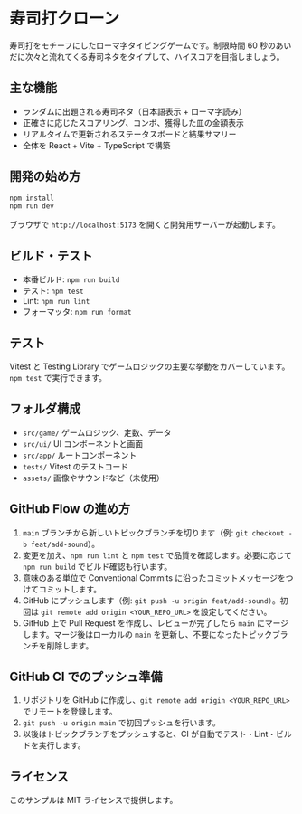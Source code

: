 # 寿司打クローン

寿司打をモチーフにしたローマ字タイピングゲームです。制限時間 60 秒のあいだに次々と流れてくる寿司ネタをタイプして、ハイスコアを目指しましょう。

## 主な機能

- ランダムに出題される寿司ネタ（日本語表示 + ローマ字読み）
- 正確さに応じたスコアリング、コンボ、獲得した皿の金額表示
- リアルタイムで更新されるステータスボードと結果サマリー
- 全体を React + Vite + TypeScript で構築

## 開発の始め方

```bash
npm install
npm run dev
```

ブラウザで `http://localhost:5173` を開くと開発用サーバーが起動します。

## ビルド・テスト

- 本番ビルド: `npm run build`
- テスト: `npm test`
- Lint: `npm run lint`
- フォーマッタ: `npm run format`

## テスト

Vitest と Testing Library でゲームロジックの主要な挙動をカバーしています。`npm test` で実行できます。

## フォルダ構成

- `src/game/` ゲームロジック、定数、データ
- `src/ui/` UI コンポーネントと画面
- `src/app/` ルートコンポーネント
- `tests/` Vitest のテストコード
- `assets/` 画像やサウンドなど（未使用）

## GitHub Flow の進め方

1. `main` ブランチから新しいトピックブランチを切ります（例: `git checkout -b feat/add-sound`）。
2. 変更を加え、`npm run lint` と `npm test` で品質を確認します。必要に応じて `npm run build` でビルド確認も行います。
3. 意味のある単位で Conventional Commits に沿ったコミットメッセージをつけてコミットします。
4. GitHub にプッシュします（例: `git push -u origin feat/add-sound`）。初回は `git remote add origin <YOUR_REPO_URL>` を設定してください。
5. GitHub 上で Pull Request を作成し、レビューが完了したら `main` にマージします。マージ後はローカルの `main` を更新し、不要になったトピックブランチを削除します。

## GitHub CI でのプッシュ準備

1. リポジトリを GitHub に作成し、`git remote add origin <YOUR_REPO_URL>` でリモートを登録します。
2. `git push -u origin main` で初回プッシュを行います。
3. 以後はトピックブランチをプッシュすると、CI が自動でテスト・Lint・ビルドを実行します。

## ライセンス

このサンプルは MIT ライセンスで提供します。
<!-- Meaningless comment added at Tue Sep 16 12:19:46 UTC 2025 -->
<!-- Meaningless comment added at Wed Sep 17 11:28:37 UTC 2025 -->
